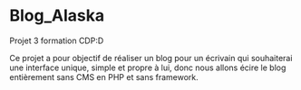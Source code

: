 # Blog_Alaska
Projet 3 formation CDP:D

Ce projet a pour objectif de réaliser un blog pour un écrivain qui souhaiterai une interface unique, simple et propre à lui, donc nous allons écire le blog entièrement sans CMS en PHP et sans framework.
